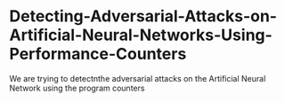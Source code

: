 # Detecting-Adversarial-Attacks-on-Artificial-Neural-Networks-Using-Performance-Counters
We are trying to detectnthe adversarial attacks on the Artificial Neural Network  using the program counters
